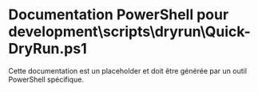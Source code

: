 # Documentation PowerShell pour development\scripts\dryrun\Quick-DryRun.ps1

Cette documentation est un placeholder et doit être générée par un outil PowerShell spécifique.
